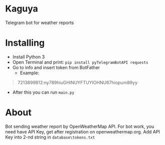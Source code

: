 # Kaguya
Telegram bot for weather reports

# Installing
- Install Python 3
- Open Terminal and print: `pip install pyTelegramBotAPI requests`
- Go to info and insert token from BotFather 
    - Example:
> 7213899812:ny789hiuGHINUYFTUYIOHNU67hiopum89yy
- After this you can run `main.py`

# About
Bot sending weather report by OpenWeatherMap API. For bot work, you need have API Key, get after registration on openweathermap.org.
Add API Key into 2-nd string in `database\tokens.txt`
